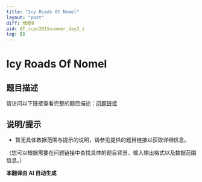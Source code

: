 ```yaml
---
title: "Icy Roads Of Nomel"
layout: "post"
diff: 难度0
pid: AT_icpc2015summer_day3_i
tag: []
---
```


# Icy Roads Of Nomel

## 题目描述

请访问以下链接查看完整的题目描述：[问题链接](https://atcoder.jp/contests/jag2015summer-day3/tasks/icpc2015summer_day3_i)

## 说明/提示

- 暂无具体数据范围与提示的说明，请参见提供的题目链接以获取详细信息。

（您可以根据需要在问题链接中查找具体的题目背景、输入输出格式以及数据范围信息。）

 **本翻译由 AI 自动生成**

